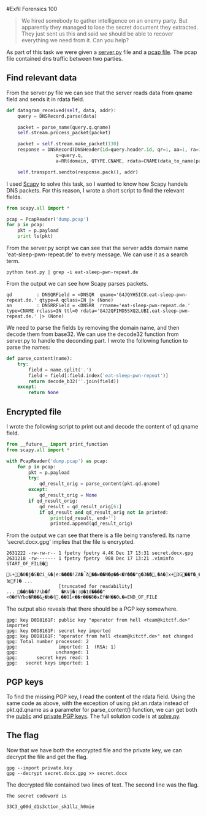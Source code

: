 #Exfil
Forensics 100

> We hired somebody to gather intelligence on an enemy party. But apparently they managed to lose the secret document they extracted. They just sent us this and said we should be able to recover everything we need from it.
Can you help?

As part of this task we were given a [server.py](./server.py) file and a [pcap file](./dump.pcap). The pcap file contained dns traffic between two parties. 

## Find relevant data
From the server.py file we can see that the server reads data from qname field and sends it in rdata field. 
```python
def datagram_received(self, data, addr):
    query = DNSRecord.parse(data)

    packet = parse_name(query.q.qname)
    self.stream.process_packet(packet)

    packet = self.stream.make_packet(130)
    response = DNSRecord(DNSHeader(id=query.header.id, qr=1, aa=1, ra=1),
                  q=query.q,
                  a=RR(domain, QTYPE.CNAME, rdata=CNAME(data_to_name(packet))))

    self.transport.sendto(response.pack(), addr)
```
I used [Scapy](https://github.com/secdev/scapy) to solve this task, so I wanted to know how Scapy handels DNS packets. For this reason, I wrote a short script to find the relevant fields.
``` python
from scapy.all import *

pcap = PcapReader('dump.pcap')
for p in pcap:
    pkt = p.payload
    print ls(pkt)
```
From the server.py script we can see that the server adds domain name 'eat-sleep-pwn-repeat.de' to every message. We can use it as a search term.
```
python test.py | grep -i eat-sleep-pwn-repeat.de
```
From the output we can see how Scapy parses packets.
```
qd         : DNSQRField = <DNSQR  qname='G4JQYH5ICU.eat-sleep-pwn-repeat.de.' qtype=A qclass=IN |> (None)
an         : DNSRRField = <DNSRR  rrname='eat-sleep-pwn-repeat.de.' type=CNAME rclass=IN ttl=0 rdata='G4J2QFIMD5SXQ2LUBI.eat-sleep-pwn-repeat.de.' |> (None)
```

We need to parse the fields by removing the domain name, and then decode them from base32. We can use the decode32 function from server.py to handle the deconding part. I wrote the following function to parse the names:
```python
def parse_content(name):
    try:
        field = name.split('.')
        field = field[:field.index('eat-sleep-pwn-repeat')]
        return decode_b32(''.join(field))
    except:
        return None
```

## Encrypted file
I wrote the following script to print out and decode the content of qd.qname field.
``` python
from __future__ import print_function
from scapy.all import *

with PcapReader('dump.pcap') as pcap:
    for p in pcap:
        pkt = p.payload
        try:
            qd_result_orig = parse_content(pkt.qd.qname) 
        except:
            qd_result_orig = None
        if qd_result_orig:
            qd_result = qd_result_orig[6:]
            if qd_result and qd_result_orig not in printed:
                print(qd_result, end='')
                printed.append(qd_result_orig)
```

From the output we can see that there is a file being transfered. Its name 'secret.docx.gpg' implies that the file is encrypted.

```
2631222 -rw-rw-r-- 1 fpetry fpetry 4.4K Dec 17 13:31 secret.docx.gpg
2631218 -rw------- 1 fpetry fpetry  908 Dec 17 13:21 .viminfo
START_OF_FILE�
               L+�0�j�S�Ըi_&�|e:����!ZA�̚ձ��w��N�φ��<�Y���"g�3��,�A�]x+3G��f�_����눙f]� ...
                   [truncated for readability] 
... ��S��?7\b�f	�KVj�::@�1d����"<0�f%Ybo�R��&ݲ�b�(.��O1<��r���8�ѫEf�H��0ʟ�=END_OF_FILE
```
The output also reveals that there should be a PGP key somewhere.
```
gpg: key D0D8161F: public key "operator from hell <team@kitctf.de>" imported
gpg: key D0D8161F: secret key imported
gpg: key D0D8161F: "operator from hell <team@kitctf.de>" not changed
gpg: Total number processed: 2
gpg:               imported: 1  (RSA: 1)
gpg:              unchanged: 1
gpg:       secret keys read: 1
gpg:   secret keys imported: 1
```

## PGP keys
To find the missing PGP key, I read the content of the rdata field. Using the same code as above, with the exception of using pkt.an.rdata instead of pkt.qd.qname as a parameter for parse_content() function, we can get both the [public](./public.key) and [private PGP keys](./private.key). The full solution code is at [solve.py](./solve.py).

## The flag
Now that we have both the encrypted file and the private key, we can decrypt the file and get the flag.
```
gpg --import private.key
gpg --decrypt secret.docx.gpg >> secret.docx
```

The decrypted file contained two lines of text. The second line was the flag.
```
The secret codeword is 

33C3_g00d_d1s3ct1on_sk1llz_h0mie
```
